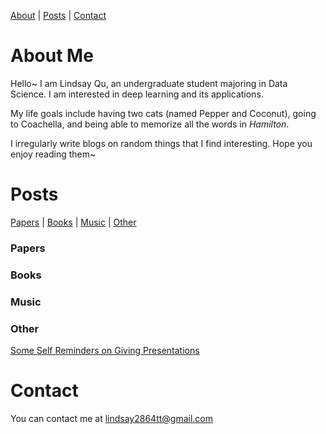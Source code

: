 [About](#about-me) | [Posts](#posts) | [Contact](#contact) 



# About Me

Hello~ I am Lindsay Qu, an undergraduate student majoring in Data Science. I am interested in deep learning and its applications.

My life goals include having two cats (named Pepper and Coconut), going to Coachella, and being able to memorize all the words in *Hamilton*.

I irregularly write blogs on random things that I find interesting. Hope you enjoy reading them~



# Posts

[Papers](###papers) | [Books](###books) | [Music](###music) | [Other](###other) 

### Papers

### Books

### Music

### Other

[Some Self Reminders on Giving Presentations](https://lindsayqu.github.io/lindsayqu/other/some-self-reminders-on-giving-presentations)

# Contact

You can contact me at lindsay2864tt@gmail.com

